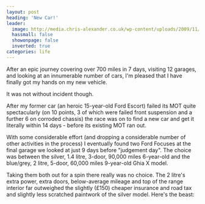 ```yaml
---
layout: post
heading: 'New Car!'
leader:
  image: http://media.chris-alexander.co.uk/wp-content/uploads/2009/11/FordFocus-300x225.jpg
  hassmall: false
  showonpage: false
  inverted: true
categories: life
---
```


After an epic journey covering over 700 miles in 7 days, visiting 12 garages, and looking at an innumerable number of cars, I'm pleased that I have finally got my hands on my new vehicle.

It was not without incident though.

After my former car (an heroic 15-year-old Ford Escort) failed its MOT quite spectacularly (on 10 points, 3 of which were failed front suspension and a further 6 on corroded chassis) the race was on to find a new car and get it literally within 14 days - before its existing MOT ran out.

With some considerable effort (and dropping a considerable number of other activities in the process) I eventually found two Ford Focuses at the final garage we looked at just 9 days before "judgement day". The choice was between the silver, 1.4 litre, 3-door, 90,000 miles 6-year-old and the blue/grey, 2 litre, 5-door, 60,000 miles 9-year-old Ghia X model.

Taking them both out for a spin there really was no choice. The 2 litre's extra power, extra doors, below-average mileage and top of the range interior far outweighed the slightly (£150) cheaper insurance and road tax and slightly less scratched paintwork of the silver model. Here's the beast:

<!-- Replace missing image from http://media.chris-alexander.co.uk/wp-content/uploads/2009/11/FordFocus-300x225.jpg -->

